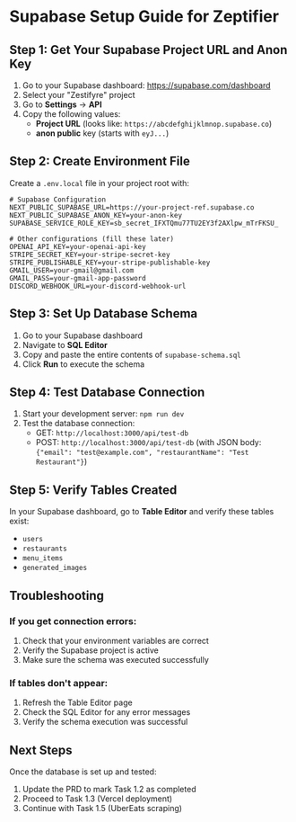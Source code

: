 # Supabase Setup Guide for Zeptifier

## Step 1: Get Your Supabase Project URL and Anon Key

1. Go to your Supabase dashboard: https://supabase.com/dashboard
2. Select your "Zestifyre" project
3. Go to **Settings** → **API**
4. Copy the following values:
   - **Project URL** (looks like: `https://abcdefghijklmnop.supabase.co`)
   - **anon public** key (starts with `eyJ...`)

## Step 2: Create Environment File

Create a `.env.local` file in your project root with:

```env
# Supabase Configuration
NEXT_PUBLIC_SUPABASE_URL=https://your-project-ref.supabase.co
NEXT_PUBLIC_SUPABASE_ANON_KEY=your-anon-key
SUPABASE_SERVICE_ROLE_KEY=sb_secret_IFXTQmu77TU2EY3f2AXlpw_mTrFKSU_

# Other configurations (fill these later)
OPENAI_API_KEY=your-openai-api-key
STRIPE_SECRET_KEY=your-stripe-secret-key
STRIPE_PUBLISHABLE_KEY=your-stripe-publishable-key
GMAIL_USER=your-gmail@gmail.com
GMAIL_PASS=your-gmail-app-password
DISCORD_WEBHOOK_URL=your-discord-webhook-url
```

## Step 3: Set Up Database Schema

1. Go to your Supabase dashboard
2. Navigate to **SQL Editor**
3. Copy and paste the entire contents of `supabase-schema.sql`
4. Click **Run** to execute the schema

## Step 4: Test Database Connection

1. Start your development server: `npm run dev`
2. Test the database connection:
   - GET: `http://localhost:3000/api/test-db`
   - POST: `http://localhost:3000/api/test-db` (with JSON body: `{"email": "test@example.com", "restaurantName": "Test Restaurant"}`)

## Step 5: Verify Tables Created

In your Supabase dashboard, go to **Table Editor** and verify these tables exist:
- `users`
- `restaurants`
- `menu_items`
- `generated_images`

## Troubleshooting

### If you get connection errors:
1. Check that your environment variables are correct
2. Verify the Supabase project is active
3. Make sure the schema was executed successfully

### If tables don't appear:
1. Refresh the Table Editor page
2. Check the SQL Editor for any error messages
3. Verify the schema execution was successful

## Next Steps

Once the database is set up and tested:
1. Update the PRD to mark Task 1.2 as completed
2. Proceed to Task 1.3 (Vercel deployment)
3. Continue with Task 1.5 (UberEats scraping)

